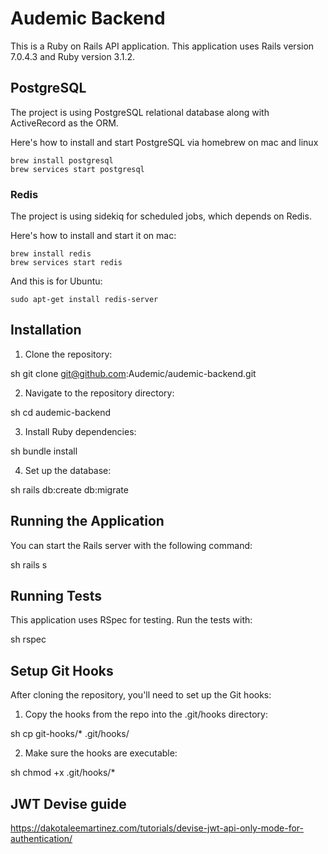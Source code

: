 # Audemic Backend

This is a Ruby on Rails API application. This application uses Rails version 7.0.4.3 and Ruby version 3.1.2.

## PostgreSQL

The project is using PostgreSQL relational database along with ActiveRecord as
the ORM.

Here's how to install and start PostgreSQL via homebrew on mac and linux

```shell
brew install postgresql
brew services start postgresql
```

### Redis

The project is using sidekiq for scheduled jobs, which depends on Redis.

Here's how to install and start it on mac:

```shell
brew install redis
brew services start redis
```

And this is for Ubuntu:

```shell
sudo apt-get install redis-server
```

## Installation

1. Clone the repository:

sh git clone git@github.com:Audemic/audemic-backend.git

2. Navigate to the repository directory:

sh cd audemic-backend

3. Install Ruby dependencies:

sh bundle install


4. Set up the database:

sh rails db:create db:migrate

## Running the Application

You can start the Rails server with the following command:

sh rails s

## Running Tests

This application uses RSpec for testing. Run the tests with:

sh rspec

## Setup Git Hooks

After cloning the repository, you'll need to set up the Git hooks:

1. Copy the hooks from the repo into the .git/hooks directory:

sh cp git-hooks/* .git/hooks/

2. Make sure the hooks are executable:

sh chmod +x .git/hooks/*

## JWT Devise guide
https://dakotaleemartinez.com/tutorials/devise-jwt-api-only-mode-for-authentication/
